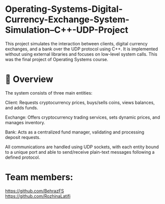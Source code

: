 # Operating-Systems-Digital-Currency-Exchange-System-Simulation–C++-UDP-Project

This project simulates the interaction between clients, digital currency exchanges, and a bank over the UDP protocol using C++. It is implemented without using external libraries and focuses on low-level system calls. This was the final project of Operating Systems course.

# 📌 Overview
The system consists of three main entities:

Client: Requests cryptocurrency prices, buys/sells coins, views balances, and adds funds.

Exchange: Offers cryptocurrency trading services, sets dynamic prices, and manages inventory.

Bank: Acts as a centralized fund manager, validating and processing deposit requests.

All communications are handled using UDP sockets, with each entity bound to a unique port and able to send/receive plain-text messages following a defined protocol.

# Team members:

https://github.com/BehrazFS <br>
https://github.com/RozhinaLatifi
